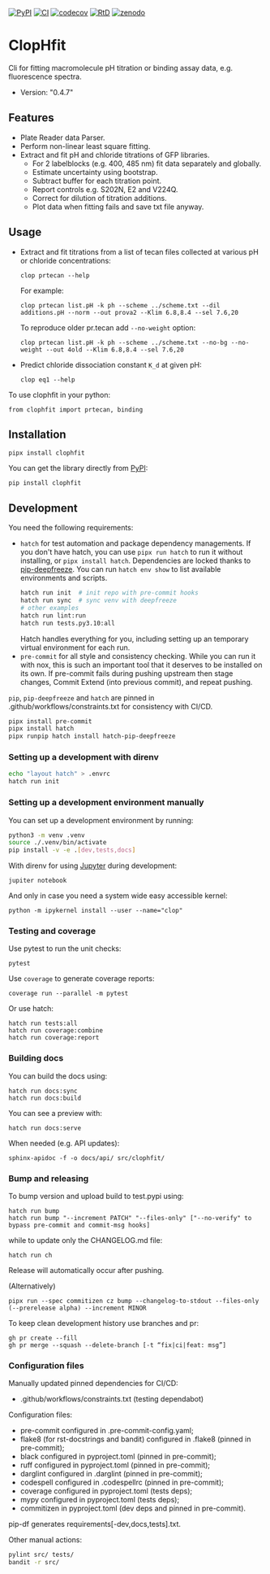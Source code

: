 [![PyPI](https://img.shields.io/pypi/v/ClopHfit.svg)](https://pypi.org/project/ClopHfit/)
[![CI](https://github.com/darosio/ClopHfit/actions/workflows/ci.yml/badge.svg)](https://github.com/darosio/ClopHfit/actions/workflows/ci.yml)
[![codecov](https://codecov.io/gh/darosio/ClopHfit/branch/main/graph/badge.svg?token=OU6F9VFUQ6)](https://codecov.io/gh/darosio/ClopHfit)
[![RtD](https://readthedocs.org/projects/clophfit/badge/)](https://clophfit.readthedocs.io/)
[![zenodo](https://zenodo.org/badge/DOI/10.5281/zenodo.6354112.svg)](https://doi.org/10.5281/zenodo.6354112)

# ClopHfit

Cli for fitting macromolecule pH titration or binding assay data, e.g.
fluorescence spectra.

- Version: "0.4.7"

## Features

- Plate Reader data Parser.
- Perform non-linear least square fitting.
- Extract and fit pH and chloride titrations of GFP libraries.
  - For 2 labelblocks (e.g. 400, 485 nm) fit data separately and globally.
  - Estimate uncertainty using bootstrap.
  - Subtract buffer for each titration point.
  - Report controls e.g. S202N, E2 and V224Q.
  - Correct for dilution of titration additions.
  - Plot data when fitting fails and save txt file anyway.

## Usage

- Extract and fit titrations from a list of tecan files collected at various pH
  or chloride concentrations:

      clop prtecan --help

  For example:

      clop prtecan list.pH -k ph --scheme ../scheme.txt --dil additions.pH --norm --out prova2 --Klim 6.8,8.4 --sel 7.6,20

  To reproduce older pr.tecan add `--no-weight` option:

      clop prtecan list.pH -k ph --scheme ../scheme.txt --no-bg --no-weight --out 4old --Klim 6.8,8.4 --sel 7.6,20

- Predict chloride dissociation constant `K_d` at given pH:

      clop eq1 --help

To use clophfit in your python:

    from clophfit import prtecan, binding

## Installation

    pipx install clophfit

You can get the library directly from
[PyPI](https://pypi.org/project/ClopHfit/):

    pip install clophfit

## Development

You need the following requirements:

- `hatch` for test automation and package dependency managements. If you don't
  have hatch, you can use `pipx run hatch` to run it without installing, or
  `pipx install hatch`. Dependencies are locked thanks to
  [pip-deepfreeze](https://pypi.org/project/pip-deepfreeze/). You can run
  `hatch env show` to list available environments and scripts.
  ```bash
  hatch run init  # init repo with pre-commit hooks
  hatch run sync  # sync venv with deepfreeze
  # other examples
  hatch run lint:run
  hatch run tests.py3.10:all
  ```
  Hatch handles everything for you, including setting up an temporary virtual
  environment for each run.
- `pre-commit` for all style and consistency checking. While you can run it with
  nox, this is such an important tool that it deserves to be installed on its
  own. If pre-commit fails during pushing upstream then stage changes, Commit
  Extend (into previous commit), and repeat pushing.

`pip`, `pip-deepfreeze` and `hatch` are pinned in
.github/workflows/constraints.txt for consistency with CI/CD.

```bash
pipx install pre-commit
pipx install hatch
pipx runpip hatch install hatch-pip-deepfreeze
```

### Setting up a development with direnv

```bash
echo "layout hatch" > .envrc
hatch run init
```

### Setting up a development environment manually

You can set up a development environment by running:

```bash
python3 -m venv .venv
source ./.venv/bin/activate
pip install -v -e .[dev,tests,docs]
```

With direnv for using [Jupyter](https://jupyter.org/) during development:

    jupiter notebook

And only in case you need a system wide easy accessible kernel:

    python -m ipykernel install --user --name="clop"

### Testing and coverage

Use pytest to run the unit checks:

    pytest

Use `coverage` to generate coverage reports:

    coverage run --parallel -m pytest

Or use hatch:

    hatch run tests:all
    hatch run coverage:combine
    hatch run coverage:report

### Building docs

You can build the docs using:

    hatch run docs:sync
    hatch run docs:build

You can see a preview with:

    hatch run docs:serve

When needed (e.g. API updates):

    sphinx-apidoc -f -o docs/api/ src/clophfit/

### Bump and releasing

To bump version and upload build to test.pypi using:

    hatch run bump
    hatch run bump "--increment PATCH" "--files-only" ["--no-verify" to bypass pre-commit and commit-msg hooks]

while to update only the CHANGELOG.md file:

    hatch run ch

Release will automatically occur after pushing.

(Alternatively)

    pipx run --spec commitizen cz bump --changelog-to-stdout --files-only (--prerelease alpha) --increment MINOR

To keep clean development history use branches and pr:

    gh pr create --fill
    gh pr merge --squash --delete-branch [-t “fix|ci|feat: msg”]

### Configuration files

Manually updated pinned dependencies for CI/CD:

- .github/workflows/constraints.txt (testing dependabot)

Configuration files:

- pre-commit configured in .pre-commit-config.yaml;
- flake8 (for rst-docstrings and bandit) configured in .flake8 (pinned in
  pre-commit);
- black configured in pyproject.toml (pinned in pre-commit);
- ruff configured in pyproject.toml (pinned in pre-commit);
- darglint configured in .darglint (pinned in pre-commit);
- codespell configured in .codespellrc (pinned in pre-commit);
- coverage configured in pyproject.toml (tests deps);
- mypy configured in pyproject.toml (tests deps);
- commitizen in pyproject.toml (dev deps and pinned in pre-commit).

pip-df generates requirements[-dev,docs,tests].txt.

Other manual actions:

```bash
pylint src/ tests/
bandit -r src/
```
